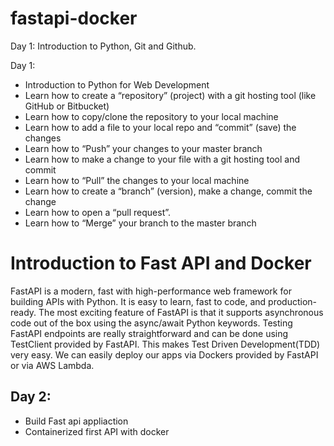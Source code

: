 # fastapi-docker
  Day 1: Introduction to Python, Git and Github. 

 Day 1:
* Introduction to Python for Web Development
* Learn how to create a “repository” (project) with a git hosting tool (like GitHub or Bitbucket)
* Learn how to copy/clone the repository to your local machine
* Learn how to add a file to your local repo and “commit” (save) the changes
* Learn how to “Push” your changes to your master branch
* Learn how to make a change to your file with a git hosting tool and commit
* Learn how to “Pull” the changes to your local machine
* Learn how to create a “branch” (version), make a change, commit the change
* Learn how to open a “pull request”.
* Learn how to “Merge” your branch to the master branch 



# Introduction to Fast API and Docker

 <p> FastAPI is a modern, fast with high-performance web framework for building APIs with Python.
 It is easy to learn, fast to code, and production-ready. The most exciting feature of FastAPI is that it supports asynchronous code out of the box using the async/await Python keywords.
Testing FastAPI endpoints are really straightforward and can be done using TestClient provided by FastAPI. This makes Test Driven Development(TDD) very easy. We can easily deploy our apps via Dockers provided by FastAPI or via AWS Lambda.
</p>

 ##   Day 2:
* Build Fast api appliaction
* Containerized first API with docker


    
      
